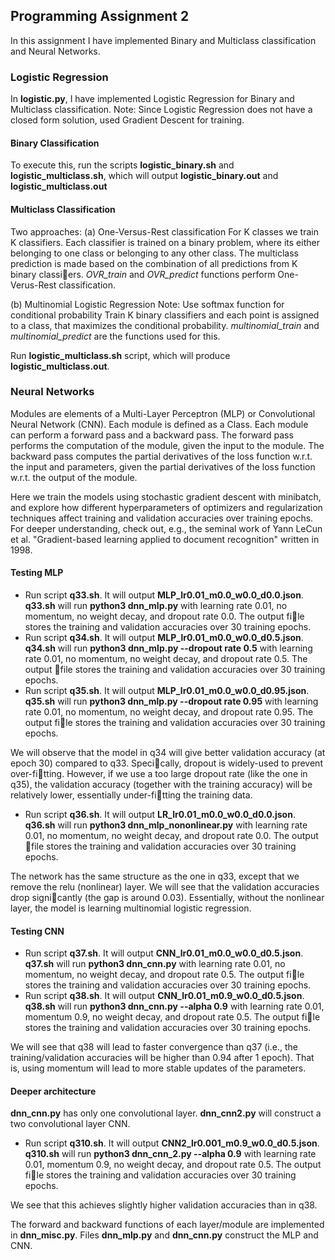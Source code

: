 ## Programming Assignment 2

In this assignment I have implemented Binary and Multiclass classification and Neural Networks.

### Logistic Regression
In **logistic.py**, I have implemented Logistic Regression for Binary and Multiclass classification.
Note: Since Logistic Regression does not have a closed form solution, used Gradient Descent for training.

#### Binary Classification
To execute this, run the scripts **logistic_binary.sh** and **logistic_multiclass.sh**, which will output **logistic_binary.out** and **logistic_multiclass.out**  

#### Multiclass Classification
Two approaches:
(a) One-Versus-Rest classification
    For K classes we train K classifiers. Each classifier is trained on a binary problem, where its either belonging to one class 
    or belonging to any other class. The multiclass prediction is made based on the combination of all predictions from K binary
    classiers.
    *OVR_train* and *OVR_predict* functions perform One-Verus-Rest classification.

(b) Multinomial Logistic Regression
    Note: Use softmax function for conditional probability
    Train K binary classifiers and each point is assigned to a class, that maximizes the conditional probability.
    *multinomial_train* and *multinomial_predict* are the functions used for this.

Run **logistic_multiclass.sh** script, which will produce **logistic_multiclass.out**. 

### Neural Networks
Modules are elements of a Multi-Layer Perceptron (MLP) or Convolutional Neural Network (CNN). Each module is defined as a Class. 
Each module can perform a forward pass and a backward pass. The forward pass performs the computation of the module,
given the input to the module. The backward pass computes the partial derivatives of the loss function w.r.t. the input and parameters, 
given the partial derivatives of the loss function w.r.t. the output of the module.

Here we train the models using stochastic gradient descent with minibatch, and explore how different hyperparameters 
of optimizers and regularization techniques affect training and validation accuracies over training epochs. 
For deeper understanding, check out, e.g., the seminal work of Yann LeCun et al. "Gradient-based learning applied to document recognition" written in 1998.

#### Testing MLP
* Run script **q33.sh**. It will output **MLP_lr0.01_m0.0_w0.0_d0.0.json**.
    **q33.sh** will run **python3 dnn_mlp.py** with learning rate 0.01, no momentum, no weight decay, and dropout rate 0.0. 
    The output file stores the training and validation accuracies over 30 training epochs.
* Run script **q34.sh**. It will output **MLP_lr0.01_m0.0_w0.0_d0.5.json**.
    **q34.sh** will run **python3 dnn_mlp.py --dropout rate 0.5** with learning rate 0.01, no momentum, no weight decay, and dropout rate 0.5. The output file stores the training and validation accuracies over 30 training epochs.
* Run script **q35.sh**. It will output **MLP_lr0.01_m0.0_w0.0_d0.95.json**.
    **q35.sh** will run **python3 dnn_mlp.py --dropout rate 0.95** with learning rate 0.01, no momentum, no weight decay, and dropout rate 0.95. The output file stores the training and validation accuracies over 30 training epochs.

We will observe that the model in q34 will give better validation accuracy (at epoch 30) compared to q33. Specically, 
dropout is widely-used to prevent over-fitting. However, if we use a too large dropout rate (like the one in q35), 
the validation accuracy (together with the training accuracy) will be relatively lower, essentially under-fitting the training data.

* Run script **q36.sh**. It will output **LR_lr0.01_m0.0_w0.0_d0.0.json**.
    **q36.sh** will run **python3 dnn_mlp_nononlinear.py** with learning rate 0.01, no momentum, no weight decay, and dropout rate 0.0. 
    The output file stores the training and validation accuracies over 30 training epochs.

The network has the same structure as the one in q33, except that we remove the relu (nonlinear) layer. We will see that the 
validation accuracies drop signicantly (the gap is around 0.03). Essentially, without the nonlinear layer, the model is learning 
multinomial logistic regression.

#### Testing CNN
* Run script **q37.sh**. It will output **CNN_lr0.01_m0.0_w0.0_d0.5.json**.
    **q37.sh** will run **python3 dnn_cnn.py** with learning rate 0.01, no momentum, no weight decay, and dropout rate 0.5. 
    The output file stores the training and validation accuracies over 30 training epochs.
* Run script **q38.sh**. It will output **CNN_lr0.01_m0.9_w0.0_d0.5.json**.
    **q38.sh** will run **python3 dnn_cnn.py --alpha 0.9** with learning rate 0.01, momentum 0.9, no weight decay, and dropout rate 0.5. 
    The output file stores the training and validation accuracies over 30 training epochs.

We will see that q38 will lead to faster convergence than q37 (i.e., the training/validation accuracies will be higher than 0.94 after 1 epoch). 
That is, using momentum will lead to more stable updates of the parameters.

#### Deeper architecture
**dnn_cnn.py** has only one convolutional layer. **dnn_cnn2.py** will construct a two convolutional layer CNN.

* Run script **q310.sh**. It will output **CNN2_lr0.001_m0.9_w0.0_d0.5.json**.
    **q310.sh** will run **python3 dnn_cnn_2.py --alpha 0.9** with learning rate 0.01, momentum 0.9, no weight decay, and dropout rate 0.5. The output file stores the training and validation accuracies over 30 training epochs.

We see that this achieves slightly higher validation accuracies than in q38.

The forward and backward functions of each layer/module are implemented in **dnn_misc.py**. Files **dnn_mlp.py** and **dnn_cnn.py** construct the MLP and CNN.

